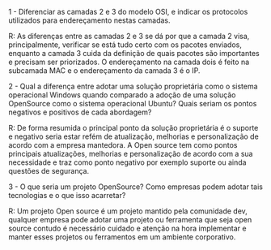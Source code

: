 1 - Diferenciar as camadas 2 e 3 do modelo OSI, e indicar os protocolos utilizados para endereçamento nestas camadas.

R: As diferenças entre as camadas 2 e 3 se dá por que a camada 2 visa, principalmente, verificar se está tudo certo com os pacotes enviados, enquanto a camada 3 cuida da definição de quais pacotes são importantes e precisam ser priorizados.
O endereçamento na camada dois é feito na subcamada MAC e o endereçamento da camada 3 é o IP.


2 - Qual a diferença entre adotar uma solução proprietária como o sistema operacional Windows quando comparado a adoção de uma solução OpenSource como o sistema operacional Ubuntu? Quais seriam os pontos negativos e positivos de cada abordagem?

R: De forma resumida o principal ponto da solução proprietária é o suporte e negativo seria estar refém de atualização, melhorias e personalização de acordo com a empresa mantedora.
A Open source tem como pontos principais atualizações, melhorias e personalização de acordo com a sua necessidade e traz como ponto negativo por exemplo suporte ou ainda questões de segurança.


3 - O que seria um projeto OpenSource? Como empresas podem adotar tais tecnologias e o que isso acarretar?

R: Um projeto Open source é um projeto mantido pela comunidade dev, qualquer empresa pode adotar uma projeto ou ferramenta que seja open source contudo é necessário cuidado e atenção na hora implementar e manter esses projetos ou ferramentos em um ambiente corporativo.